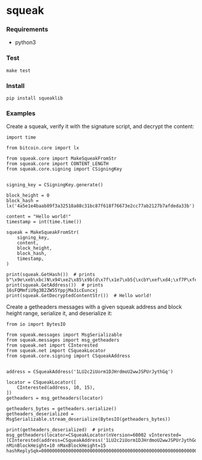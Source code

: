 # squeak

### Requirements

* python3

### Test

```
make test
```

### Install

```
pip install squeaklib
```

### Examples

Create a squeak, verify it with the signature script, and decrypt the content:

```
import time

from bitcoin.core import lx

from squeak.core import MakeSqueakFromStr
from squeak.core import CONTENT_LENGTH
from squeak.core.signing import CSigningKey


signing_key = CSigningKey.generate()

block_height = 0
block_hash = lx('4a5e1e4baab89f3a32518a88c31bc87f618f76673e2cc77ab2127b7afdeda33b')

content = "Hello world!"
timestamp = int(time.time())

squeak = MakeSqueakFromStr(
    signing_key,
    content,
    block_height,
    block_hash,
    timestamp,
)

print(squeak.GetHash())  # prints b"\x9e\xeb\xbc)N\x94\xe2\x85\x9b(d\x7f\x1e7\xb5{\xcbY\xef\xd4;\xf7P\xfe\x19'Q\xb7\x7f\xbda\xaf"
print(squeak.GetAddress())  # prints 16sFQMmfiU9g3B2ZW55YppjMa3icEuncxj
print(squeak.GetDecryptedContentStr())  # Hello world!
```

Create a getheaders messages with a given squeak address and block height range, serialize it, and deserialize it:

```
from io import BytesIO

from squeak.messages import MsgSerializable
from squeak.messages import msg_getheaders
from squeak.net import CInterested
from squeak.net import CSqueakLocator
from squeak.core.signing import CSqueakAddress


address = CSqueakAddress('1LU2c2iUorm1DJHrdmoU2wwJSPUrJythGq')

locator = CSqueakLocator([
    CInterested(address, 10, 15),
])
getheaders = msg_getheaders(locator)

getheaders_bytes = getheaders.serialize()
getheaders_deserialized = MsgSerializable.stream_deserialize(BytesIO(getheaders_bytes))

print(getheaders_deserialized)  # prints msg_getheaders(locator=CSqueakLocator(nVersion=60002 vInterested=[CInterested(address=CSqueakAddress('1LU2c2iUorm1DJHrdmoU2wwJSPUrJythGq') nMinBlockHeight=10 nMaxBlockHeight=15 hashReplySqk=0000000000000000000000000000000000000000000000000000000000000000)]))
```

